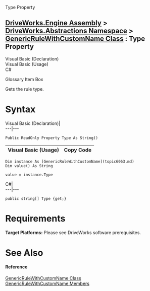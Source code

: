 Type Property   
  
[DriveWorks.Engine Assembly](topic2156.md) > [DriveWorks.Abstractions Namespace](topic5939.md) > [GenericRuleWithCustomName Class](topic6063.md) : Type Property  
---  
  
Visual Basic (Declaration)    
Visual Basic (Usage)    
C# 

Glossary Item Box

Gets the rule type. 

# Syntax

Visual Basic (Declaration)|   
---|---  
      
    
    Public ReadOnly Property Type As String()  
  
Visual Basic (Usage)| Copy Code  
---|---  
      
    
    Dim instance As [GenericRuleWithCustomName](topic6063.md)
    Dim value() As String
     
    value = instance.Type  
  
C#|   
---|---  
      
    
    public string[] Type {get;}  
  
# Requirements

**Target Platforms:** Please see DriveWorks software prerequisites.

# See Also

#### Reference

[GenericRuleWithCustomName Class](topic6063.md)   
[GenericRuleWithCustomName Members](topic6064.md)


